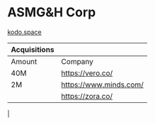 # ASMG&H Corp

[kodo.space](ASMG&H%20Corp%2012be5e0bee6e8068a1eaeb32c55d1ea3/kodo%20space%2010fe5e0bee6e8067a55fdceeea292e15.md)

| **Acquisitions** |  |
| --- | --- |
| Amount | Company |
| 40M | https://vero.co/ |
| 2M | https://www.minds.com/ |
|  | https://zora.co/ |
| 